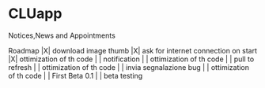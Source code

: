 CLUapp
======

Notices,News and Appointments

Roadmap
|X|    download image thumb
|X|    ask for internet connection on start
|X|      ottimization of th code
| |    notification
| |      ottimization of th code
| |    pull to refresh
| |      ottimization of th code
| |    invia segnalazione bug
| |      ottimization of th code
| |   First Beta 0.1
| |   beta testing

